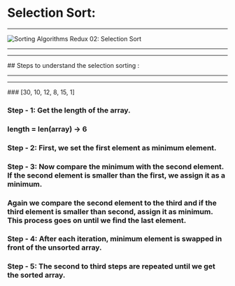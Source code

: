 # Selection Sort:

<hr>

![Sorting Algorithms Redux 02: Selection Sort](https://i.makeagif.com/media/1-24-2016/VrJ-Br.gif)

<hr>
<hr>
## Steps to understand the selection sorting :
<hr>
<hr>
### [30, 10, 12, 8, 15, 1]

### Step - 1: Get the length of the array.

### length = len(array) → 6

### Step - 2: First, we set the first element as minimum element.

### Step - 3: Now compare the minimum with the second element. If the second element is smaller than the first, we assign it as a minimum.

### Again we compare the second element to the third and if the third element is smaller than second, assign it as minimum. This process goes on until we find the last element.

### Step - 4: After each iteration, minimum element is swapped in front of the unsorted array.

### Step - 5: The second to third steps are repeated until we get the sorted array.

